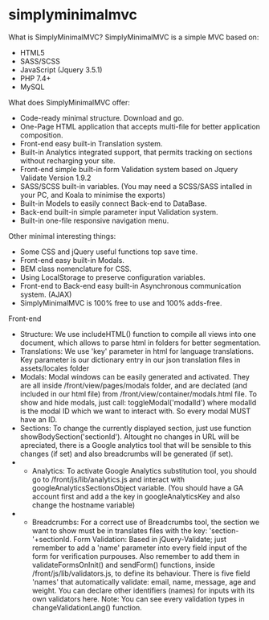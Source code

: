 # simplyminimalmvc

What is SimplyMinimalMVC?
SimplyMinimalMVC is a simple MVC based on:

- HTML5
- SASS/SCSS
- JavaScript (Jquery 3.5.1)
- PHP 7.4+
- MySQL

What does SimplyMinimalMVC offer:

- Code-ready minimal structure. Download and go.
- One-Page HTML application that accepts multi-file for better application composition.
- Front-end easy built-in Translation system.
- Built-in Analytics integrated support, that permits tracking on sections without recharging your site.
- Front-end simple built-in form Validation system based on Jquery Validate Version 1.9.2
- SASS/SCSS built-in variables. (You may need a SCSS/SASS intalled in your PC, and Koala to minimise the exports)
- Built-in Models to easily connect Back-end to DataBase.
- Back-end built-in simple parameter input Validation system.
- Built-in one-file responsive navigation menu.

Other minimal interesting things:

- Some CSS and jQuery useful functions top save time.
- Front-end easy built-in Modals.
- BEM class nomenclature for CSS.
- Using LocalStorage to preserve configuration variables.
- Front-end to Back-end easy built-in Asynchronous communication system. (AJAX)
- SimplyMinimalMVC is 100% free to use and 100% adds-free.

Front-end

- Structure: We use includeHTML() function to compile all views into one document, which allows to parse html in folders for better segmentation.
- Translations: We use 'key' parameter in html for language translations. Key parameter is our dictionary entry in our json translation files in assets/locales folder
- Modals: Modal windows can be easily generated and activated. They are all inside /front/view/pages/modals folder, and are declated (and included in our html file) from /front/view/container/modals.html file. To show and hide modals, just call: toggleModal('modalId') where modalId is the modal ID which we want to interact with. So every modal MUST have an ID.
- Sections: To change the currently displayed section, just use function showBodySection('sectionId'). Altought no changes in URL will be apreciated, there is a Google analytics tool that will be sensible to this changes (if set) and also breadcrumbs will be generated (if set).
- - Analytics: To activate Google Analytics substitution tool, you should go to /front/js/lib/analytics.js and interact with googleAnalyticsSectionsObject variable. (You should have a GA account first and add a the key in googleAnalyticsKey and also change the hostname variable)
- - Breadcrumbs: For a correct use of Breadcrumbs tool, the section we want to show must be in translates files with the key: 'section-'+sectionId.
    Form Validation: Based in jQuery-Validate; just remember to add a 'name' parameter into every field input of the form for verification purpouses. Also remember to add them in validateFormsOnInit() and sendForm() functions, inside /front/js/lib/validators.js, to define its behaviour. There is five field 'names' that automatically validate: email, name, message, age and weight. You can declare other identifiers (names) for inputs with its own validators here. Note: You can see every validation types in changeValidationLang() function.
